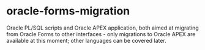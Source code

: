 # oracle-forms-migration
Oracle PL/SQL scripts and Oracle APEX application, both aimed at migrating from Oracle Forms to other interfaces - only migrations to Oracle APEX are available at this moment; other languages can be covered later.
